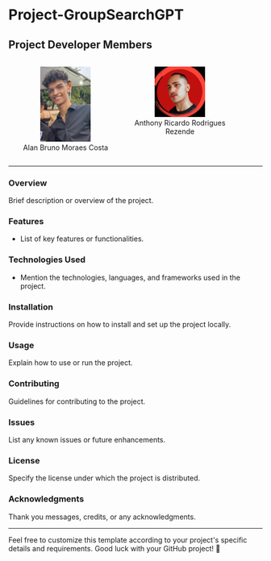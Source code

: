 # Project-GroupSearchGPT

## Project Developer Members
<div style="display:flex;">
  <div style="flex-basis: 45%; text-align: center;">
    <p>
      <img src="./ImagesMembers/alan.jpeg" alt="Alan's Photo" width="100"/>
      <br />
      Alan Bruno Moraes Costa
    </p>
  </div>

  <div style="flex-basis: 45%; text-align: center;">
    <p>
      <img src="./ImagesMembers/anthony.jpeg" alt="Anthony's Photo" width="100"/>
      <br />
      Anthony Ricardo Rodrigues Rezende
    </p>
  </div>
</div>

---

### Overview
Brief description or overview of the project.

### Features
- List of key features or functionalities.

### Technologies Used
- Mention the technologies, languages, and frameworks used in the project.

### Installation
Provide instructions on how to install and set up the project locally.

### Usage
Explain how to use or run the project.

### Contributing
Guidelines for contributing to the project.

### Issues
List any known issues or future enhancements.

### License
Specify the license under which the project is distributed.

### Acknowledgments
Thank you messages, credits, or any acknowledgments.

---

Feel free to customize this template according to your project's specific details and requirements. Good luck with your GitHub project! 🚀

